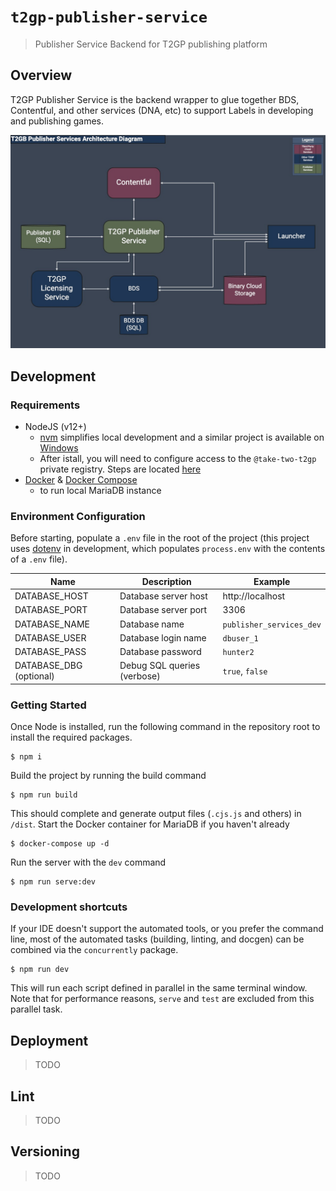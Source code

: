 # `t2gp-publisher-service`
> Publisher Service Backend for T2GP publishing platform

## Overview

T2GP Publisher Service is the backend wrapper to glue together BDS, Contentful, and other services (DNA, etc) to support Labels in developing and publishing games.

![](docs/architecture_diagram.jpg)

## Development

### Requirements

* NodeJS (v12+)
    + [nvm](https://github.com/nvm-sh/nvm) simplifies local development and a similar project is available on [Windows](https://github.com/coreybutler/nvm-windows)
    + After istall, you will need to configure access to the `@take-two-t2gp` private registry. Steps are located [here](https://hub.gametools.dev/display/TGP/T2GP+Engineering+Getting+Started)
* [Docker](https://www.docker.com/) & [Docker Compose](https://docs.docker.com/compose/)
    + to run local MariaDB instance

### Environment Configuration
Before starting, populate a `.env` file in the root of the project (this project uses [dotenv](https://www.npmjs.com/package/dotenv) in development, which populates `process.env` with the contents of a `.env` file).

| Name                    | Description                           | Example   |
|-------------------------|---------------------------------------|-----------|
| DATABASE_HOST           | Database server host | http://localhost |
| DATABASE_PORT           | Database server port | 3306 |
| DATABASE_NAME           | Database name        | `publisher_services_dev` |
| DATABASE_USER           | Database login name  | `dbuser_1` |
| DATABASE_PASS           | Database password    | `hunter2` |
| DATABASE_DBG (optional) | Debug SQL queries (verbose) | `true`, `false` |

### Getting Started

Once Node is installed, run the following command in the repository root to install the required packages.

    $ npm i

Build the project by running the build command

    $ npm run build

This should complete and generate output files (`.cjs.js` and others) in `/dist`. Start the Docker container for MariaDB if you haven't already

    $ docker-compose up -d

Run the server with the `dev` command

    $ npm run serve:dev


### Development shortcuts

If your IDE doesn't support the automated tools, or you prefer the command line, most of the automated tasks (building, linting, and docgen) can be combined via the `concurrently` package.

    $ npm run dev

This will run each script defined in parallel in the same terminal window. Note that for performance reasons, `serve` and `test` are excluded from this parallel task.

## Deployment
> TODO

## Lint
> TODO

## Versioning
> TODO
